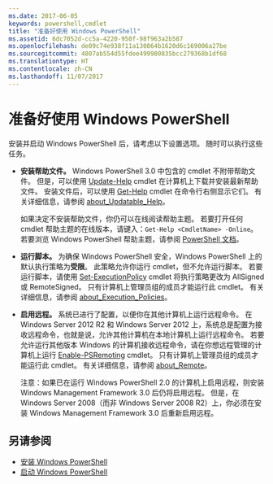 ```yaml
---
ms.date: 2017-06-05
keywords: powershell,cmdlet
title: "准备好使用 Windows PowerShell"
ms.assetid: 6dc7052d-cc5a-4220-950f-98f963a2b587
ms.openlocfilehash: de09c74e938f11a130864b1620d6c169006a27be
ms.sourcegitcommit: 4807ab554d55fdee499980835bcc279368b1df68
ms.translationtype: HT
ms.contentlocale: zh-CN
ms.lasthandoff: 11/07/2017
---
```

# <a name="getting-ready-to-use-windows-powershell"></a>准备好使用 Windows PowerShell
安装并启动 Windows PowerShell 后，请考虑以下设置选项。 随时可以执行这些任务。

- **安装帮助文件。** Windows PowerShell 3.0 中包含的 cmdlet 不附带帮助文件。 但是，可以使用 [Update-Help](/powershell/module/microsoft.powershell.core/update-help) cmdlet 在计算机上下载并安装最新帮助文件。 安装文件后，可以使用 [Get-Help](/powershell/module/microsoft.powershell.core/get-help) cmdlet 在命令行右侧显示它们。 有关详细信息，请参阅 [about_Updatable_Help](/powershell/module/microsoft.powershell.core/about/about_execution_policies)。

    如果决定不安装帮助文件，你仍可以在线阅读帮助主题。 若要打开任何 cmdlet 帮助主题的在线版本，请键入：`Get-Help <CmdletName> -Online`。 若要浏览 Windows PowerShell 帮助主题，请参阅 [PowerShell 文档](/powershell/scripting)。

- **运行脚本。** 为确保 Windows PowerShell 安全，Windows PowerShell 上的默认执行策略为**受限**。 此策略允许你运行 cmdlet，但不允许运行脚本。 若要运行脚本，请使用 [Set-ExecutionPolicy](/powershell/module/microsoft.powershell.security/set-executionpolicy) cmdlet 将执行策略更改为 AllSigned 或 RemoteSigned。 只有计算机上管理员组的成员才能运行此 cmdlet。 有关详细信息，请参阅 [about_Execution_Policies](/powershell/module/microsoft.powershell.core/about/about_execution_policies)。

- **启用远程。** 系统已进行了配置，以便你在其他计算机上运行远程命令。 在 Windows Server 2012 R2 和 Windows Server 2012 上，系统总是配置为接收远程命令，也就是说，允许其他计算机在本地计算机上运行远程命令。 若要允许运行其他版本 Windows 的计算机接收远程命令，请在你想远程管理的计算机上运行 [Enable-PSRemoting](/powershell/module/microsoft.powershell.core/enable-psremoting) cmdlet。 只有计算机上管理员组的成员才能运行此 cmdlet。 有关详细信息，请参阅 [about_Remote](/powershell/module/microsoft.powershell.core/about/about_remote)。

    注意：如果已在运行 Windows PowerShell 2.0 的计算机上启用远程，则安装 Windows Management Framework 3.0 后仍将启用远程。 但是，在 Windows Server 2008（而非 Windows Server 2008 R2）上，你必须在安装 Windows Management Framework 3.0 后重新启用远程。

## <a name="see-also"></a>另请参阅
- [安装 Windows PowerShell](../setup/Installing-Windows-PowerShell.md)
- [启动 Windows PowerShell](/powershell/scripting/setup/starting-windows-powershell)

